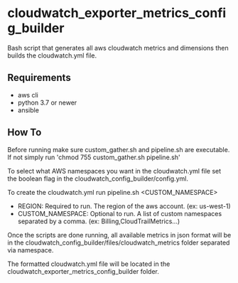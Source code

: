 # cloudwatch_exporter_metrics_config_builder
Bash script that generates all aws cloudwatch metrics and dimensions then builds the cloudwatch.yml file.

## Requirements
- aws cli
- python 3.7 or newer
- ansible

## How To
Before running make sure custom_gather.sh and pipeline.sh are executable. If not
simply run 'chmod 755 custom_gather.sh pipeline.sh'

To select what AWS namespaces you want in the cloudwatch.yml file set the boolean
flag in the cloudwatch_config_builder/config.yml.

To create the cloudwatch.yml run pipeline.sh <REGION> <CUSTOM_NAMESPACE>
- REGION: Required to run. The region of the aws account. (ex: us-west-1)
- CUSTOM_NAMESPACE: Optional to run. A list of custom namespaces separated by a comma. (ex: Billing,CloudTrailMetrics...)

Once the scripts are done running, all available metrics in json format will be in the cloudwatch_config_builder/files/cloudwatch_metrics folder separated via namespace.

The formatted cloudwatch.yml file will be located in the cloudwatch_exporter_metrics_config_builder folder.
